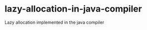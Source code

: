 lazy-allocation-in-java-compiler
================================

Lazy allocation implemented in the java compiler